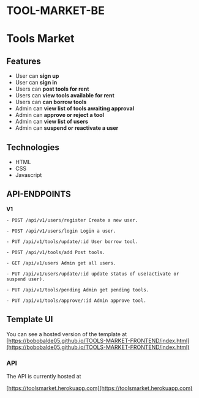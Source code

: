 # TOOL-MARKET-BE

# Tools Market

## Features

- User can **sign up**
- User can **sign in**
- Users can **post tools for rent**
- Users can **view tools available for rent**
- Users can **can borrow tools**
- Admin can **view list of tools awaiting approval**
- Admin can **approve or reject a tool**
- Admin can **view list of users**
- Admin can **suspend or reactivate a user**

## Technologies

- HTML
- CSS
- Javascript

## API-ENDPOINTS

**V1**

`- POST /api/v1/users/register Create a new user.`

`- POST /api/v1/users/login Login a user.`

`- PUT /api/v1/tools/update/:id User borrow tool.`

`- POST /api/v1/tools/add Post tools.`

`- GET /api/v1/users Admin get all users.`

`- PUT /api/v1/users/update/:id update status of use(activate or suspend user).`

`- PUT /api/v1/tools/pending Admin get pending tools.`

`- PUT /api/v1/tools/approve/:id Admin approve tool.`

## Template UI

You can see a hosted version of the template at [https://bobobalde05.github.io/TOOLS-MARKET-FRONTEND/index.html](https://bobobalde05.github.io/TOOLS-MARKET-FRONTEND/index.html)

### API

The API is currently hosted at

[https://toolsmarket.herokuapp.com](https://toolsmarket.herokuapp.com)

